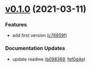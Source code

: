 # [v0.1.0](https://github.com/c4spar/deno-codeview/compare/6cd9c65...v0.1.0) (2021-03-11)

### Features

* add first version ([c76859f](https://github.com/c4spar/deno-codeview/commit/c76859f))

### Documentation Updates

* update readme ([b098369](https://github.com/c4spar/deno-codeview/commit/b098369), [fef0d4e](https://github.com/c4spar/deno-codeview/commit/fef0d4e))

